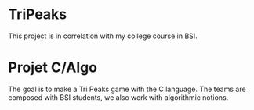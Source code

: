 # TriPeaks
This project is in correlation with my college course in BSI.

# Projet C/Algo

The goal is to make a Tri Peaks game with the C language.
The teams are composed with BSI students, we also work with algorithmic notions.
